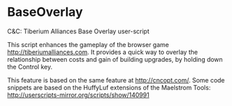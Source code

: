 # BaseOverlay
C&amp;C: Tiberium Alliances Base Overlay user-script

This script enhances the gameplay of the browser game http://tiberiumalliances.com. It provides a quick way to overlay the relationship between costs and gain of building upgrades, by holding down the Control key.

This feature is based on the same feature at http://cncopt.com/.
Some code snippets are based on the HuffyLuf extensions of the Maelstrom Tools: http://userscripts-mirror.org/scripts/show/140991
